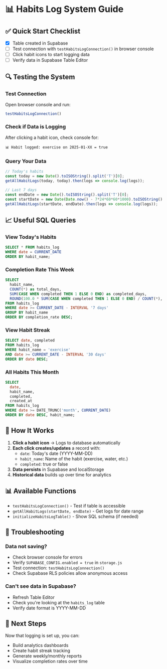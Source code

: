 # 📊 Habits Log System Guide

## ✅ Quick Start Checklist

- [x] Table created in Supabase
- [ ] Test connection with `testHabitsLogConnection()` in browser console
- [ ] Click habit icons to start logging data
- [ ] Verify data in Supabase Table Editor

## 🔍 Testing the System

### Test Connection
Open browser console and run:
```javascript
testHabitsLogConnection()
```

### Check if Data is Logging
After clicking a habit icon, check console for:
```
📊 Habit logged: exercise on 2025-01-XX = true
```

### Query Your Data
```javascript
// Today's habits
const today = new Date().toISOString().split('T')[0];
getAllHabitLogs(today, today).then(logs => console.log(logs));

// Last 7 days
const endDate = new Date().toISOString().split('T')[0];
const startDate = new Date(Date.now() - 7*24*60*60*1000).toISOString().split('T')[0];
getAllHabitLogs(startDate, endDate).then(logs => console.log(logs));
```

## 📈 Useful SQL Queries

### View Today's Habits
```sql
SELECT * FROM habits_log 
WHERE date = CURRENT_DATE 
ORDER BY habit_name;
```

### Completion Rate This Week
```sql
SELECT 
  habit_name,
  COUNT(*) as total_days,
  SUM(CASE WHEN completed THEN 1 ELSE 0 END) as completed_days,
  ROUND(100.0 * SUM(CASE WHEN completed THEN 1 ELSE 0 END) / COUNT(*), 2) as completion_rate
FROM habits_log
WHERE date >= CURRENT_DATE - INTERVAL '7 days'
GROUP BY habit_name
ORDER BY completion_rate DESC;
```

### View Habit Streak
```sql
SELECT date, completed 
FROM habits_log 
WHERE habit_name = 'exercise' 
AND date >= CURRENT_DATE - INTERVAL '30 days'
ORDER BY date DESC;
```

### All Habits This Month
```sql
SELECT 
  date,
  habit_name,
  completed,
  created_at
FROM habits_log
WHERE date >= DATE_TRUNC('month', CURRENT_DATE)
ORDER BY date DESC, habit_name;
```

## 🎯 How It Works

1. **Click a habit icon** → Logs to database automatically
2. **Each click creates/updates** a record with:
   - `date`: Today's date (YYYY-MM-DD)
   - `habit_name`: Name of the habit (exercise, water, etc.)
   - `completed`: true or false
3. **Data persists** in Supabase and localStorage
4. **Historical data** builds up over time for analytics

## 📊 Available Functions

- `testHabitsLogConnection()` - Test if table is accessible
- `getAllHabitLogs(startDate, endDate)` - Get logs for date range
- `initializeHabitsLogTable()` - Show SQL schema (if needed)

## 🔧 Troubleshooting

### Data not saving?
- Check browser console for errors
- Verify `SUPABASE_CONFIG.enabled = true` in `storage.js`
- Test connection: `testHabitsLogConnection()`
- Check Supabase RLS policies allow anonymous access

### Can't see data in Supabase?
- Refresh Table Editor
- Check you're looking at the `habits_log` table
- Verify date format is YYYY-MM-DD

## 🚀 Next Steps

Now that logging is set up, you can:
- Build analytics dashboards
- Create habit streak tracking
- Generate weekly/monthly reports
- Visualize completion rates over time

